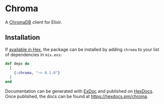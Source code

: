 # Chroma

A [ChromaDB](https://trychroma.com) client for Elixir.

## Installation

If [available in Hex](https://hex.pm/docs/publish), the package can be installed
by adding `chroma` to your list of dependencies in `mix.exs`:

```elixir
def deps do
  [
    {:chroma, "~> 0.1.0"}
  ]
end
```

Documentation can be generated with [ExDoc](https://github.com/elixir-lang/ex_doc)
and published on [HexDocs](https://hexdocs.pm). Once published, the docs can
be found at <https://hexdocs.pm/chroma>.

